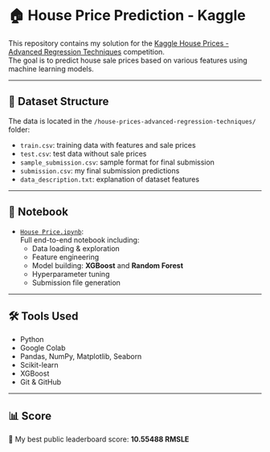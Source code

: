 # 🏠 House Price Prediction - Kaggle

This repository contains my solution for the [Kaggle House Prices - Advanced Regression Techniques](https://www.kaggle.com/competitions/house-prices-advanced-regression-techniques) competition.  
The goal is to predict house sale prices based on various features using machine learning models.

---

## 📁 Dataset Structure

The data is located in the `/house-prices-advanced-regression-techniques/` folder:
- `train.csv`: training data with features and sale prices
- `test.csv`: test data without sale prices
- `sample_submission.csv`: sample format for final submission
- `submission.csv`: my final submission predictions
- `data_description.txt`: explanation of dataset features

---

## 📓 Notebook

- [`House Price.ipynb`](./House%20Price.ipynb):  
  Full end-to-end notebook including:
  - Data loading & exploration
  - Feature engineering
  - Model building: **XGBoost** and **Random Forest**
  - Hyperparameter tuning
  - Submission file generation

---

## 🛠️ Tools Used

- Python
- Google Colab
- Pandas, NumPy, Matplotlib, Seaborn
- Scikit-learn
- XGBoost
- Git & GitHub

---

## 📊 Score

📌 My best public leaderboard score: **10.55488 RMSLE**
